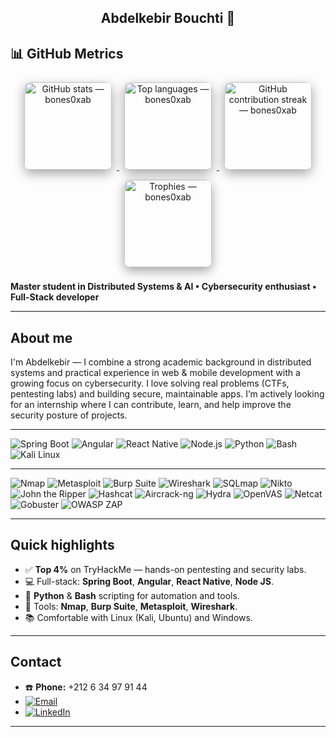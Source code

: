 <h2 align="center">Abdelkebir Bouchti 👋</h2>




## 📊 GitHub Metrics

<p align="center">

  <!-- GitHub stats (link) -->
  <a href="https://github.com/bones0xab" target="_blank" rel="noopener">
    <img src="https://github-readme-stats.vercel.app/api?username=bones0xab&show_icons=true&count_private=true&theme=dark"
         alt="GitHub stats — bones0xab"
         height="140"
         style="margin:8px;border-radius:10px;box-shadow:0 6px 18px rgba(0,0,0,0.35);" />
  </a>

  <!-- Top languages (link) -->
  <a href="https://github.com/bones0xab" target="_blank" rel="noopener">
    <img src="https://github-readme-stats.vercel.app/api/top-langs/?username=bones0xab&layout=compact&theme=dark"
         alt="Top languages — bones0xab"
         height="140"
         style="margin:8px;border-radius:10px;box-shadow:0 6px 18px rgba(0,0,0,0.35);" />
  </a>

  <!-- Streak (link) -->
  <a href="https://github.com/bones0xab" target="_blank" rel="noopener">
    <img src="https://github-readme-streak-stats.herokuapp.com/?user=bones0xab&theme=dark"
         alt="GitHub contribution streak — bones0xab"
         height="140"
         style="margin:8px;border-radius:10px;box-shadow:0 6px 18px rgba(0,0,0,0.35);" />
  </a>

  <!-- Trophy (link) -->
  <a href="https://github.com/bones0xab" target="_blank" rel="noopener">
    <img src="https://github-profile-trophy.vercel.app/?username=bones0xab&theme=flat"
         alt="Trophies — bones0xab"
         height="140"
         style="margin:8px;border-radius:10px;box-shadow:0 6px 18px rgba(0,0,0,0.35);" />
  </a>

</p>




**Master student in Distributed Systems & AI • Cybersecurity enthusiast • Full-Stack developer**

---

## About me
I'm Abdelkebir — I combine a strong academic background in distributed systems and practical experience in web & mobile development with a growing focus on cybersecurity. I love solving real problems (CTFs, pentesting labs) and building secure, maintainable apps. I’m actively looking for an internship where I can contribute, learn, and help improve the security posture of projects. 

---

![Spring Boot](https://img.shields.io/badge/Spring%20Boot-6DB33F?style=for-the-badge&logo=spring&logoColor=white)
![Angular](https://img.shields.io/badge/Angular-DD0031?style=for-the-badge&logo=angular&logoColor=white)
![React Native](https://img.shields.io/badge/React%20Native-61DAFB?style=for-the-badge&logo=react&logoColor=white)
![Node.js](https://img.shields.io/badge/Node.js-339933?style=for-the-badge&logo=node.js&logoColor=white)
![Python](https://img.shields.io/badge/Python-3776AB?style=for-the-badge&logo=python&logoColor=white)
![Bash](https://img.shields.io/badge/Bash-shell-121011?style=for-the-badge&logo=gnu-bash&logoColor=white)
![Kali Linux](https://img.shields.io/badge/Kali-Linux-557CFF?style=for-the-badge&logo=kali&logoColor=white)


---

![Nmap](https://img.shields.io/badge/Nmap-Scan-5CDB95?style=for-the-badge)
![Metasploit](https://img.shields.io/badge/Metasploit-Exploit-FF6B6B?style=for-the-badge)
![Burp Suite](https://img.shields.io/badge/Burp%20Suite-Proxy-FFB86B?style=for-the-badge)
![Wireshark](https://img.shields.io/badge/Wireshark-Sniffing-4D96FF?style=for-the-badge)
![SQLmap](https://img.shields.io/badge/SQLmap-SQLi-7C4DFF?style=for-the-badge)
![Nikto](https://img.shields.io/badge/Nikto-Scanner-FF7AB6?style=for-the-badge)
![John the Ripper](https://img.shields.io/badge/John%20The%20Ripper-Crack-FFD93D?style=for-the-badge)
![Hashcat](https://img.shields.io/badge/Hashcat-GPU-C18CFF?style=for-the-badge)
![Aircrack-ng](https://img.shields.io/badge/Aircrack--ng-WiFi-00C2A8?style=for-the-badge)
![Hydra](https://img.shields.io/badge/Hydra-Bruteforce-FF5E5E?style=for-the-badge)
![OpenVAS](https://img.shields.io/badge/OpenVAS-Scanner-6EE7B7?style=for-the-badge)
![Netcat](https://img.shields.io/badge/Netcat-Reverse-8A8A8A?style=for-the-badge)
![Gobuster](https://img.shields.io/badge/Gobuster-Dirbuster-6FFFB0?style=for-the-badge)
![OWASP ZAP](https://img.shields.io/badge/OWASP%20ZAP-Fuzzer-FF9F1C?style=for-the-badge)

---

## Quick highlights
- ✅ **Top 4%** on TryHackMe — hands-on pentesting and security labs.  
- 💻 Full-stack: **Spring Boot**, **Angular**, **React Native**, **Node JS**.  
- 🐍 **Python** & **Bash** scripting for automation and tools.  
- 🔧 Tools: **Nmap**, **Burp Suite**, **Metasploit**, **Wireshark**.  
- 📚 Comfortable with Linux (Kali, Ubuntu) and Windows.

---

## Contact
- ☎️ **Phone:** +212 6 34 97 91 44
- [![Email](https://img.shields.io/badge/Email-bouchtiabdelkebir@gmail.com-D14836?style=for-the-badge&logo=gmail&logoColor=white)](mailto:bouchtiabdelkebir@gmail.com)
- [![LinkedIn](https://img.shields.io/badge/LinkedIn-Abdelkebir%20Bouchti-blue?style=for-the-badge&logo=linkedin&logoColor=white)]([https://linkedin.com/in/abdelkebir-bouchti](https://www.linkedin.com/in/abdelkebir-bouchti-3a80ab243/))

  
---
